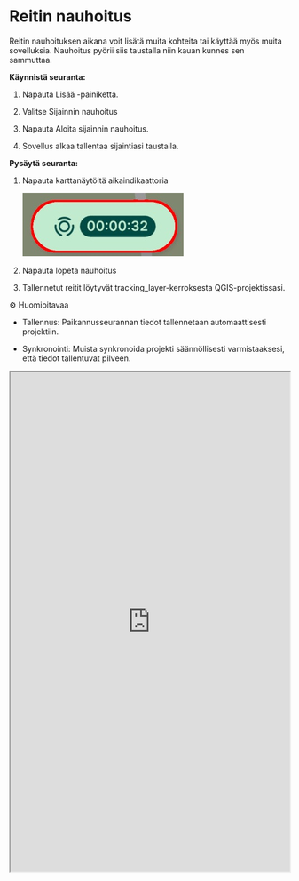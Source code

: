 # Reitin nauhoitus

Reitin nauhoituksen aikana voit lisätä muita kohteita tai käyttää myös muita sovelluksia. Nauhoitus pyörii siis taustalla niin kauan kunnes sen sammuttaa.

**Käynnistä seuranta:**

1.  Napauta Lisää -painiketta.

2.  Valitse Sijainnin nauhoitus

3.  Napauta Aloita sijainnin nauhoitus.

4.  Sovellus alkaa tallentaa sijaintiasi taustalla.

**Pysäytä seuranta:**

1.  Napauta karttanäytöltä aikaindikaattoria

    ![](img/mobile-app-stop-tracking.DN3LYoE-.jpg)

2.  Napauta lopeta nauhoitus

3.  Tallennetut reitit löytyvät tracking_layer-kerroksesta QGIS-projektissasi.

⚙️ Huomioitavaa

-   Tallennus: Paikannusseurannan tiedot tallennetaan automaattisesti projektiin.

-   Synkronointi: Muista synkronoida projekti säännöllisesti varmistaaksesi, että tiedot tallentuvat pilveen.

<iframe src="https://drive.google.com/file/d/1iAFJwCUwlcTLW9dgt3xghvVP_HD7z_m6/preview" width="100%" height="900" allowfullscreen="allowfullscreen">

</iframe>
